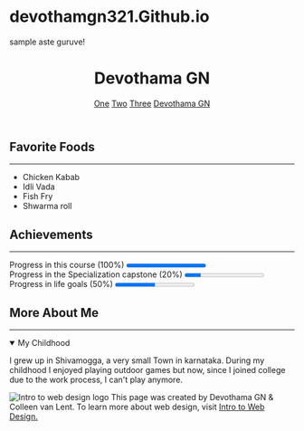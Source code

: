 # devothamgn321.Github.io

sample aste guruve!
<!-- 2. Best/proper way to declare that your page uses HTML5 protocol -->
<!DOCTYPE html>

<!-- 3. Best/proper way to declare that the language for your page is English -->
<html lang="en">

<head>
  <!-- 4. Best/proper way to create meta-data for your page -->
  <meta charset="UTF-8">
  <meta name="author" content="Devothama GN">
  <title>Devothama GN</title>
</head>

<body>
  <!-- 5. Best/proper way to declare the header for a page -->
  <header>
    <h1>Devothama GN</h1>
    <nav>
      <a href="http://www.coursera.org" target="_blank">One</a>
      <a href="https://www.edx.org/" target="_blank">Two</a>
      <a href="https://www.udacity.com/" target="_blank">Three</a>
      <a href="https://codepen.io/Devothama GN/" target="_blank">Devothama GN</a>
    </nav>
  </header>

  <!-- 6. Best/proper way to declare a section that has an h2 heading and an unordered list -->
  <section>
    <h2>Favorite Foods</h2>
    <hr>
    <ul>
      <li>Chicken Kabab</li>
      <li>Idli Vada</li>
      <li>Fish Fry</li>
      <li>Shwarma roll</li>
    </ul>
  </section>

  <!-- 7. Best/proper way to declare a section that has an h2 heading and three progress elements -->
  <section>
    <h2>Achievements</h2>
    <hr>
    <p>Progress in this course (100%)
      <progress value="1"></progress><br> Progress in the Specialization capstone (20%)
      <progress value="20" max="100"></progress><br> Progress in life goals (50%)
      <progress value="50" max="100"></progress>
    </p>
  </section>

  <!-- 8. Best/proper way to declare a section that has an h2 heading and uses a detail tag -->
  <section>
    <h2>More About Me</h2>
    <hr>
    <details open>
      <summary>My Childhood</summary>
      <p class="childhood">I grew up in Shivamogga, a very small Town in karnataka. During my childhood I enjoyed playing outdoor games but now, since I joined college due to the work process, I can't play anymore.</p>
    </details>
  </section>

  <!-- 9. Best/proper way to create a footer that has an image, paragraph, and link. Be careful, that paragraph includes a special entity -->
  <footer>
    <p>
      <img src="devcode.png" alt="Intro to web design logo"> This page was created by Devothama GN &amp; Colleen van Lent. To learn more about web design, visit <a class="learn-more" href="http://www.intro-webdesign.com/"
        target="_blank">Intro to Web Design.</a>
    </p>
  </footer>

</body>

</html>
